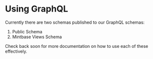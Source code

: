 # Using GraphQL

Currently there are two schemas published to our GraphQL schemas:

1. Public Schema
2. Mintbase Views Schema

Check back soon for more documentation on how to use each of these effectively.


